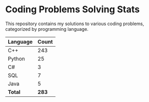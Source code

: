 # Coding Problems Solving Stats

This repository contains my solutions to various coding problems, categorized by programming language.

| Language | Count |
|----------|-------|
| C++ | 243 |
| Python | 25 |
| C# | 3 |
| SQL | 7 |
| Java | 5 |
| **Total** | **283** |
